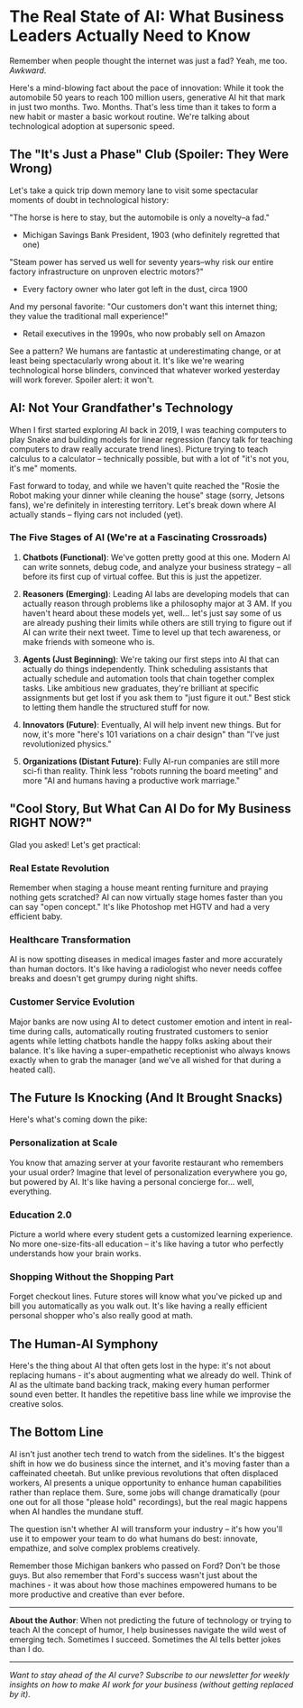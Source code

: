 # The Real State of AI: What Business Leaders Actually Need to Know

Remember when people thought the internet was just a fad? Yeah, me too. *Awkward*.

Here's a mind-blowing fact about the pace of innovation: While it took the automobile 50 years to reach 100 million users, generative AI hit that mark in just two months. Two. Months. That's less time than it takes to form a new habit or master a basic workout routine. We're talking about technological adoption at supersonic speed.

## The "It's Just a Phase" Club (Spoiler: They Were Wrong)

Let's take a quick trip down memory lane to visit some spectacular moments of doubt in technological history:

"The horse is here to stay, but the automobile is only a novelty–a fad." 
- Michigan Savings Bank President, 1903 (who definitely regretted that one)

"Steam power has served us well for seventy years–why risk our entire factory infrastructure on unproven electric motors?" 
- Every factory owner who later got left in the dust, circa 1900

And my personal favorite:
"Our customers don't want this internet thing; they value the traditional mall experience!"
- Retail executives in the 1990s, who now probably sell on Amazon

See a pattern? We humans are fantastic at underestimating change, or at least being spectacularly wrong about it. It's like we're wearing technological horse blinders, convinced that whatever worked yesterday will work forever. Spoiler alert: it won't.

## AI: Not Your Grandfather's Technology

When I first started exploring AI back in 2019, I was teaching computers to play Snake and building models for linear regression (fancy talk for teaching computers to draw really accurate trend lines). Picture trying to teach calculus to a calculator – technically possible, but with a lot of "it's not you, it's me" moments.

Fast forward to today, and while we haven't quite reached the "Rosie the Robot making your dinner while cleaning the house" stage (sorry, Jetsons fans), we're definitely in interesting territory. Let's break down where AI actually stands – flying cars not included (yet).

### The Five Stages of AI (We're at a Fascinating Crossroads)

1. **Chatbots (Functional)**: We've gotten pretty good at this one. Modern AI can write sonnets, debug code, and analyze your business strategy – all before its first cup of virtual coffee. But this is just the appetizer.

2. **Reasoners (Emerging)**: Leading AI labs are developing models that can actually reason through problems like a philosophy major at 3 AM. If you haven't heard about these models yet, well... let's just say some of us are already pushing their limits while others are still trying to figure out if AI can write their next tweet. Time to level up that tech awareness, or make friends with someone who is.

3. **Agents (Just Beginning)**: We're taking our first steps into AI that can actually do things independently. Think scheduling assistants that actually schedule and automation tools that chain together complex tasks. Like ambitious new graduates, they're brilliant at specific assignments but get lost if you ask them to "just figure it out." Best stick to letting them handle the structured stuff for now.

4. **Innovators (Future)**: Eventually, AI will help invent new things. But for now, it's more "here's 101 variations on a chair design" than "I've just revolutionized physics."

5. **Organizations (Distant Future)**: Fully AI-run companies are still more sci-fi than reality. Think less "robots running the board meeting" and more "AI and humans having a productive work marriage."

## "Cool Story, But What Can AI Do for My Business RIGHT NOW?"

Glad you asked! Let's get practical:

### Real Estate Revolution
Remember when staging a house meant renting furniture and praying nothing gets scratched? AI can now virtually stage homes faster than you can say "open concept." It's like Photoshop met HGTV and had a very efficient baby.

### Healthcare Transformation
AI is now spotting diseases in medical images faster and more accurately than human doctors. It's like having a radiologist who never needs coffee breaks and doesn't get grumpy during night shifts.

### Customer Service Evolution
Major banks are now using AI to detect customer emotion and intent in real-time during calls, automatically routing frustrated customers to senior agents while letting chatbots handle the happy folks asking about their balance. It's like having a super-empathetic receptionist who always knows exactly when to grab the manager (and we've all wished for that during a heated call).

## The Future Is Knocking (And It Brought Snacks)

Here's what's coming down the pike:

### Personalization at Scale
You know that amazing server at your favorite restaurant who remembers your usual order? Imagine that level of personalization everywhere you go, but powered by AI. It's like having a personal concierge for... well, everything.

### Education 2.0
Picture a world where every student gets a customized learning experience. No more one-size-fits-all education – it's like having a tutor who perfectly understands how your brain works.

### Shopping Without the Shopping Part
Forget checkout lines. Future stores will know what you've picked up and bill you automatically as you walk out. It's like having a really efficient personal shopper who's also really good at math.

## The Human-AI Symphony

Here's the thing about AI that often gets lost in the hype: it's not about replacing humans - it's about augmenting what we already do well. Think of AI as the ultimate band backing track, making every human performer sound even better. It handles the repetitive bass line while we improvise the creative solos.

## The Bottom Line

AI isn't just another tech trend to watch from the sidelines. It's the biggest shift in how we do business since the internet, and it's moving faster than a caffeinated cheetah. But unlike previous revolutions that often displaced workers, AI presents a unique opportunity to enhance human capabilities rather than replace them. Sure, some jobs will change dramatically (pour one out for all those "please hold" recordings), but the real magic happens when AI handles the mundane stuff.

The question isn't whether AI will transform your industry – it's how you'll use it to empower your team to do what humans do best: innovate, empathize, and solve complex problems creatively.

Remember those Michigan bankers who passed on Ford? Don't be those guys. But also remember that Ford's success wasn't just about the machines - it was about how those machines empowered humans to be more productive and creative than ever before.

---

**About the Author**: When not predicting the future of technology or trying to teach AI the concept of humor, I help businesses navigate the wild west of emerging tech. Sometimes I succeed. Sometimes the AI tells better jokes than I do.

---

*Want to stay ahead of the AI curve? Subscribe to our newsletter for weekly insights on how to make AI work for your business (without getting replaced by it).*